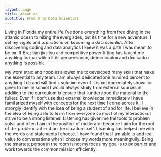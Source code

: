 ```yaml
---
layout: page
title: About me
subtitle: From 0 to Data Scientist 
---
```


Living in Florida my entire life I’ve done everything from free diving in the atlantic ocean to hiking the everglades, but its time for a new adventure. I set my sights and aspirations on becoming a data scientist. After discovering coding and data analytics I knew it was a path I was meant to be on. If Brazilian jiu jitsu and competitive power-lifting has taught me anything its that with a little perseverance, determination and dedication anything is possible.

My work ethic and hobbies allowed me to developed many skills that make me essential to any team. I am always dedicated one hundred percent to anything I do and will find a solution even if it is not immediately shown or given to me. In school I would always study from external sources in addition to the curriculum to ensure that I understood the material to the fullest. Even if I don’t use that external knowledge immediately I have familiarized myself with concepts for the next time I come across it.  I strongly identify with the idea of being a student of and for life. I believe in the idea of being able to learn from everyone so most of my interactions I strive to be a strong listener. Listening has given me the tools to problem solve and often I am in the position of moderator because I aim for the root of the problem rather than the situation itself. Listening has helped me with the words and statements I choose. I have found that I am able to add real value to conversations when I choose my words more meaningfully. Being the smartest person in the room is not my focus my goal is to be part of and work towards the common mission efficiently. 
